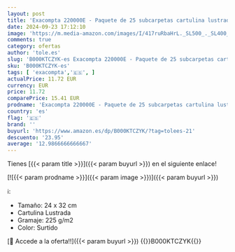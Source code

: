 ```yaml
---
layout: post
title: 'Exacompta 220000E - Paquete de 25 subcarpetas cartulina lustrada  24 x 32 cm  multicolor'
date: 2024-09-23 17:12:10
image: 'https://m.media-amazon.com/images/I/417ruRbaHrL._SL500_._SL400_.jpg'
comments: true
category: ofertas
author: 'tole.es'
slug: 'B000KTCZYK-es Exacompta 220000E - Paquete de 25 subcarpetas cartulina...'
sku: 'B000KTCZYK-es'
tags: [ 'exacompta','🇪🇸', ]
actualPrice: 11.72 EUR
currency: EUR
price: 11.72
comparePrice: 15.41 EUR
prodname: 'Exacompta 220000E - Paquete de 25 subcarpetas cartulina lustrada  24 x 32 cm  multicolor'
country: 'es'
flag: '🇪🇸'
brand: ''
buyurl: 'https://www.amazon.es/dp/B000KTCZYK/?tag=tolees-21'
descuento: '23.95'
average: '12.9866666666667'
---
```


Tienes [{{< param title >}}]({{< param buyurl >}}) en el siguiente enlace!

[![{{< param prodname >}}]({{< param image >}})]({{< param buyurl >}})

ℹ️:

- Tamaño: 24 x 32 cm
- Cartulina Lustrada
- Gramaje: 225 g/m2
- Color: Surtido

[🛒 Accede a la oferta!!]({{< param buyurl >}})
{{<world>}}B000KTCZYK{{</world>}}
